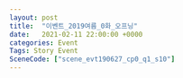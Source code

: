 ```yaml
---
layout: post
title:  "이벤트_2019여름_0화_오프닝"
date:   2021-02-11 22:00:00 +0000
categories: Event
Tags: Story Event
SceneCode: ["scene_evt190627_cp0_q1_s10"]
---
```

